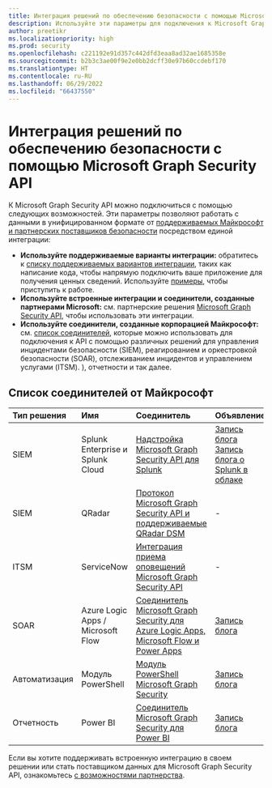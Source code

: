 ```yaml
---
title: Интеграция решений по обеспечению безопасности с помощью Microsoft Graph Security API
description: Используйте эти параметры для подключения к Microsoft Graph Security API и работы с данными в унифицированном формате от поддерживаемых Microsoft и партнерских поставщиков безопасности.
author: preetikr
ms.localizationpriority: high
ms.prod: security
ms.openlocfilehash: c221192e91d357c442dfd3eaa8ad32ae1685358e
ms.sourcegitcommit: b2b3c3ae00f9e2e0bb2dcff30e97b60ccdebf170
ms.translationtype: HT
ms.contentlocale: ru-RU
ms.lasthandoff: 06/29/2022
ms.locfileid: "66437550"
---
```

# <a name="security-solution-integrations-using-the-microsoft-graph-security-api"></a>Интеграция решений по обеспечению безопасности с помощью Microsoft Graph Security API

К Microsoft Graph Security API можно подключиться с помощью следующих возможностей. Эти параметры позволяют работать с данными в унифицированном формате от [поддерживаемых Майкрософт и партнерских поставщиков безопасности](/graph/api/resources/security-api-overview#alerts) посредством единой интеграции:

- **Используйте поддерживаемые варианты интеграции:** обратитесь к [списку поддерживаемых вариантов интеграции](./security-concept-overview.md#why-use-the-microsoft-graph-security-api), таких как написание кода, чтобы напрямую подключить ваше приложение для получения ценных сведений. Используйте [примеры](https://aka.ms/graphsecurityapicode), чтобы приступить к работе.
- **Используйте встроенные интеграции и соединители, созданные партнерами Microsoft:** см. партнерские решения [Microsoft Graph Security API](https://aka.ms/graphsecuritypartnerships), чтобы использовать эти интеграции.  
- **Используйте соединители, созданные корпорацией Майкрософт:** см. [список соединителей](#list-of-connectors-from-microsoft), которые можно использовать для подключения к API с помощью различных решений для управления инцидентами безопасности (SIEM), реагированием и оркестровкой безопасности (SOAR), отслеживанием инцидентов и управлением услугами (ITSM). ), отчетности и так далее.  

## <a name="list-of-connectors-from-microsoft"></a>Список соединителей от Майкрософт

| Тип решения | Имя | Соединитель | Объявление |
|:-----|:--------|:--------|:----------|
| SIEM |Splunk Enterprise и Splunk Cloud|[Надстройка Microsoft Graph Security API для Splunk](https://aka.ms/graphsecuritysplunkaddon) | [Запись блога](https://aka.ms/graphsecuritysplunkaddonblogpost)<br>[Запись блога о Splunk в облаке](https://aka.ms/graphsecuritysplunkcloudblogpost)|
| SIEM |QRadar|[Протокол Microsoft Graph Security API и поддерживаемые QRadar DSM](https://www.ibm.com/support/knowledgecenter/SS42VS_DSM/com.ibm.dsm.doc/c_logsource_Microsoft_Graph_Security_protocol.html)| - |
| ITSM |ServiceNow|[Интеграция приема оповещений Microsoft Graph Security API](https://docs.servicenow.com/bundle/orlando-security-management/page/product/secops-integration-sir/secops-integration-ms-graph/concept/ms-graph-about.html)| - |
| SOAR | Azure Logic Apps / Microsoft Flow | [Соединитель Microsoft Graph Security для Azure Logic Apps, Microsoft Flow и Power Apps](/azure/connectors/connectors-integrate-security-operations-create-api-microsoft-graph-security) | [Запись блога](https://aka.ms/graphsecurityconnectorsblogpost) |
| Автоматизация | Модуль PowerShell | [Модуль PowerShell Microsoft Graph Security](https://aka.ms/graphsecuritypowershellmodule) | [Запись блога](https://aka.ms/graphsecuritypowershellmodulepost) |
| Отчетность | Power BI | [Соединитель Microsoft Graph Security для Power BI](/power-bi/connect-data/desktop-connect-graph-security) | [Запись блога](https://aka.ms/graphsecuritypowerbiconnectorblogpost) |

Если вы хотите поддерживать встроенную интеграцию в своем решении или стать поставщиком данных для Microsoft Graph Security API, ознакомьтесь [с возможностями партнерства](./security-partner-overview.md).
